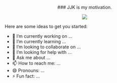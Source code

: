   <p align="center">
### JJK is my motivation.
  </p>

<!--**Kuntaleeka/Kuntaleeka** is a ✨ _special_ ✨ repository because its `README.md` (this file) appears on your GitHub profile.-->
  <p align="center">
  <img src="https://github.com/PixMusicaX/PiXMusicaX/blob/main/gif-2.gif" />
  </p>
Here are some ideas to get you started:

- 🔭 I’m currently working on ...
- 🌱 I’m currently learning ...
- 👯 I’m looking to collaborate on ...
- 🤔 I’m looking for help with ...
- 💬 Ask me about ...
- 📫 How to reach me: ...
- 😄 Pronouns: ...
- ⚡ Fun fact: ...

